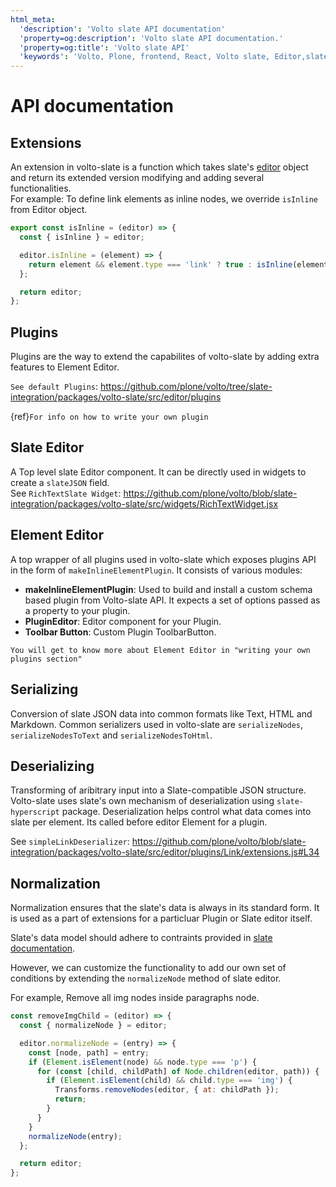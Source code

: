 ```yaml
---
html_meta:
  'description': 'Volto slate API documentation'
  'property=og:description': 'Volto slate API documentation.'
  'property=og:title': 'Volto slate API'
  'keywords': 'Volto, Plone, frontend, React, Volto slate, Editor,slate,API'
---
```


# API documentation

## Extensions

An extension in volto-slate is a function which takes slate's [editor](https://docs.slatejs.org/concepts/07-editor) object and return its extended version modifying and adding several functionalities.
<br>
For example: To define link elements as inline nodes, we override `isInline` from Editor object.

```js
export const isInline = (editor) => {
  const { isInline } = editor;

  editor.isInline = (element) => {
    return element && element.type === 'link' ? true : isInline(element);
  };

  return editor;
};
```

## Plugins

Plugins are the way to extend the capabilites of volto-slate by adding extra features to Element Editor.

`See default Plugins`: https://github.com/plone/volto/tree/slate-integration/packages/volto-slate/src/editor/plugins

{ref}`For info on how to write your own plugin`

## Slate Editor

A Top level slate Editor component. It can be directly used in widgets to create a `slateJSON` field.<br/>
See `RichTextSlate Widget`: https://github.com/plone/volto/blob/slate-integration/packages/volto-slate/src/widgets/RichTextWidget.jsx

## Element Editor

A top wrapper of all plugins used in volto-slate which exposes plugins API in the form of `makeInlineElementPlugin`. It consists of various modules:

- <b>makeInlineElementPlugin</b>: Used to build and install a custom schema based plugin from Volto-slate API. It expects a set of options passed as a property to your plugin.
- <b>PluginEditor</b>: Editor component for your Plugin.
- <b>Toolbar Button</b>: Custom Plugin ToolbarButton.

```{note}
You will get to know more about Element Editor in "writing your own plugins section"
```

## Serializing

Conversion of slate JSON data into common formats like Text, HTML and Markdown. Common serializers used in volto-slate are `serializeNodes`, `serializeNodesToText` and `serializeNodesToHtml`.

## Deserializing

Transforming of aribitrary input into a Slate-compatible JSON structure. Volto-slate uses slate's own mechanism of deserialization using `slate-hyperscript` package. Deserialization helps control what data comes into slate per element. Its called before editor Element for a plugin.

See `simpleLinkDeserializer`: https://github.com/plone/volto/blob/slate-integration/packages/volto-slate/src/editor/plugins/Link/extensions.js#L34

## Normalization

Normalization ensures that the slate's data is always in its standard form. It is used as a part of extensions for a particluar Plugin or Slate editor itself.

Slate's data model should adhere to contraints provided in [slate documentation](https://docs.slatejs.org/concepts/11-normalizing#built-in-constraints).

However, we can customize the functionality to add our own set of conditions by extending the `normalizeNode` method of slate editor.

For example, Remove all img nodes inside paragraphs node.

```js
const removeImgChild = (editor) => {
  const { normalizeNode } = editor;

  editor.normalizeNode = (entry) => {
    const [node, path] = entry;
    if (Element.isElement(node) && node.type === 'p') {
      for (const [child, childPath] of Node.children(editor, path)) {
        if (Element.isElement(child) && child.type === 'img') {
          Transforms.removeNodes(editor, { at: childPath });
          return;
        }
      }
    }
    normalizeNode(entry);
  };

  return editor;
};
```
